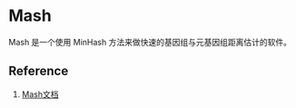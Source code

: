 # Mash

Mash 是一个使用 MinHash 方法来做快速的基因组与元基因组距离估计的软件。


## Reference

1. [Mash文档](http://mash.readthedocs.org/en/latest/)